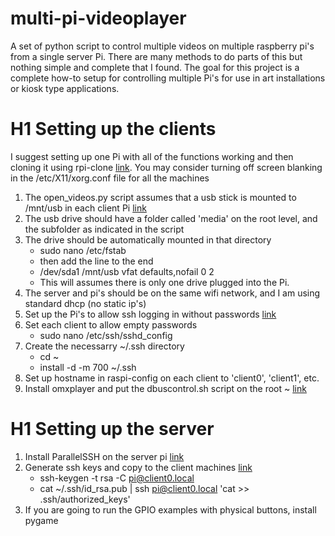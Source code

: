 # multi-pi-videoplayer

A set of python script to control multiple videos on multiple raspberry pi's from a single server Pi. There are many methods to do parts of this but nothing simple and complete that I found. The goal for this project is a complete how-to setup for controlling multiple Pi's for use in art installations or kiosk type applications.

# H1 Setting up the clients

I suggest setting up one Pi with all of the functions working and then cloning it using rpi-clone [link](https://github.com/billw2/rpi-clone). You may consider turning off screen blanking in the /etc/X11/xorg.conf file for all the machines

1. The open_videos.py script assumes that a usb stick is mounted to /mnt/usb in each client Pi [link](https://www.raspberrypi.org/forums/viewtopic.php?f=63&t=38058)
2. The usb drive should have a folder called 'media' on the root level, and the subfolder as indicated in the script
3. The drive should be automatically mounted in that directory
   * sudo nano /etc/fstab
   * then add the line to the end
   * /dev/sda1 /mnt/usb vfat defaults,nofail 0 2
   * This will assumes there is only one drive plugged into the Pi.
 4. The server and pi's should be on the same wifi network, and I am using standard dhcp (no static ip's)
 5. Set up the Pi's to allow ssh logging in without passwords [link](https://www.raspberrypi.org/documentation/remote-access/ssh/passwordless.md)
 6. Set each client to allow empty passwords
    * sudo nano /etc/ssh/sshd_config
 7. Create the necessarry ~/.ssh directory
    * cd ~
    * install -d -m 700 ~/.ssh
 8. Set up hostname in raspi-config on each client to 'client0', 'client1', etc.
 9. Install omxplayer and put the dbuscontrol.sh script on the root ~ [link](https://github.com/popcornmix/omxplayer/)

 
 # H1 Setting up the server
  
  1. Install ParallelSSH on the server pi [link](https://github.com/ParallelSSH/parallel-ssh)
  2. Generate ssh keys and copy to the client machines [link](https://www.raspberrypi.org/documentation/remote-access/ssh/passwordless.md)
     * ssh-keygen -t rsa -C pi@client0.local
     * cat ~/.ssh/id_rsa.pub | ssh pi@client0.local 'cat >> .ssh/authorized_keys'
   3. If you are going to run the GPIO examples with physical buttons, install pygame


